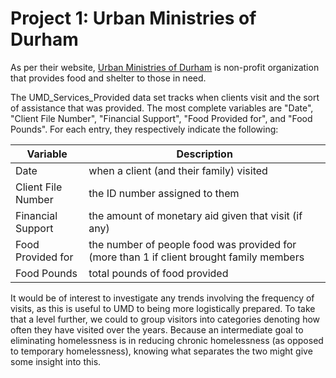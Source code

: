 # Project 1: Urban Ministries of Durham

As per their website, [Urban Ministries of Durham](http://www.umdurham.org/ "Urban Ministries of Durham's Homepage") is non-profit organization that provides food and shelter to those in need.

The UMD_Services_Provided data set tracks when clients visit and the sort of assistance that was provided. The most complete variables are "Date", "Client File Number", "Financial Support", "Food Provided for", and "Food Pounds". For each entry, they respectively indicate the following:

| Variable            | Description |
| ---                 |---          |
| Date                | when a client (and their family) visited                                                 |
| Client File Number  | the ID number assigned to them                                                           |
| Financial Support   | the amount of monetary aid given that visit (if any)                                     |
| Food Provided for   | the number of people food was provided for (more than 1 if client brought family members |
| Food Pounds         | total pounds of food provided                                                            |


It would be of interest to investigate any trends involving the frequency of visits, as this is useful to UMD to being more logistically prepared. To take that a level further, we could to group visitors into categories denoting how often they have visited over the years. Because an intermediate goal to eliminating homelessness is in reducing chronic homelessness (as opposed to temporary homelessness), knowing what separates the two might give some insight into this.
